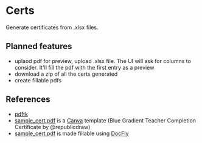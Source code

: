 # Certs

Generate certificates from .xlsx files.

## Planned features

- uplaod pdf for preview, upload .xlsx file. The UI will ask for columns to consider. It'll fill the pdf with the first entry as a preview
- download a zip of all the certs generated
- create fillable pdfs

## References

- [pdftk](https://gitlab.com/pdftk-java/pdftk)
- [sample_cert.pdf](sample_cert.pdf) is a [Canva](https://www.canva.com/) template (Blue Gradient Teacher Completion Certificate by @republicdraw)
- [sample_cert.pdf](sample_cert.pdf) is made fillable using [DocFly](https://www.docfly.com/)
